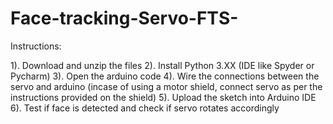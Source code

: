 # Face-tracking-Servo-FTS-

Instructions:

1). Download and unzip the files
2). Install Python 3.XX (IDE like Spyder or Pycharm)
3). Open the arduino code
4). Wire the connections between the servo and arduino (incase of using a motor shield, connect servo as per the instructions provided on the shield)
5). Upload the sketch into Arduino IDE
6). Test if face is detected and check if servo rotates accordingly
